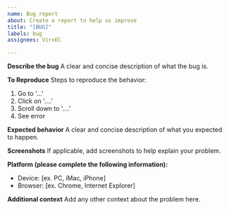 ```yaml
---
name: Bug report
about: Create a report to help us improve
title: "[BUG]"
labels: bug
assignees: VirxEC

---
```


**Describe the bug**
A clear and concise description of what the bug is.

**To Reproduce**
Steps to reproduce the behavior:
1. Go to '...'
2. Click on '....'
3. Scroll down to '....'
4. See error

**Expected behavior**
A clear and concise description of what you expected to happen.

**Screenshots**
If applicable, add screenshots to help explain your problem.

**Platform (please complete the following information):**
 - Device: [ex. PC, iMac, iPhone]
 - Browser: [ex. Chrome, Internet Explorer]

**Additional context**
Add any other context about the problem here.
